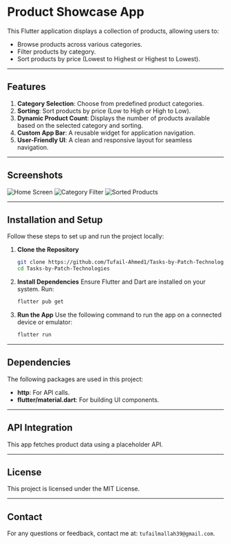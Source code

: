 # Product Showcase App

This Flutter application displays a collection of products, allowing users to:
- Browse products across various categories.
- Filter products by category.
- Sort products by price (Lowest to Highest or Highest to Lowest).

---

## Features
1. **Category Selection**: Choose from predefined product categories.
2. **Sorting**: Sort products by price (Low to High or High to Low).
3. **Dynamic Product Count**: Displays the number of products available based on the selected category and sorting.
4. **Custom App Bar**: A reusable widget for application navigation.
5. **User-Friendly UI**: A clean and responsive layout for seamless navigation.

---

## Screenshots
![Home Screen](assets/screenshots/home_screen.png)
![Category Filter](assets/screenshots/category_filter.png)
![Sorted Products](assets/screenshots/sorted_products.png)

---

## Installation and Setup

Follow these steps to set up and run the project locally:

1. **Clone the Repository**
   ```bash
   git clone https://github.com/Tufail-Ahmed1/Tasks-by-Patch-Technologies.git
   cd Tasks-by-Patch-Technologies
   ```

2. **Install Dependencies**
   Ensure Flutter and Dart are installed on your system. Run:
   ```bash
   flutter pub get
   ```

3. **Run the App**
   Use the following command to run the app on a connected device or emulator:
   ```bash
   flutter run
   ```

---

## Dependencies
The following packages are used in this project:
- **http**: For API calls.
- **flutter/material.dart**: For building UI components.
---

## API Integration
This app fetches product data using a placeholder API.

---

## License
This project is licensed under the MIT License.

---

## Contact
For any questions or feedback, contact me at: `tufailmallah39@gmail.com`. 
